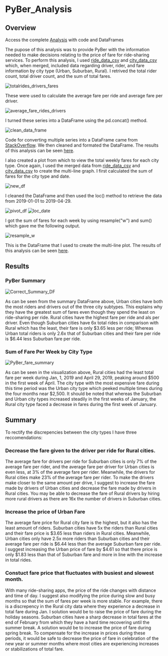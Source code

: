 # PyBer_Analysis

## Overview

Access the complete [Analysis](https://github.com/Lan-kdl/PyBer_Analysis/blob/main/PyBer_Challenge.ipynb) with code and DataFrames

The pupose of this analysis was to provide PyBer with the information needed to make decisions relating to the price of fare for ride-sharing services. To perform this analysis, I used [ride_data_csv](https://github.com/Lan-kdl/PyBer_Analysis/blob/main/Resources/ride_data.csv) and [city_data_csv](https://github.com/Lan-kdl/PyBer_Analysis/blob/main/Resources/city_data.csv) which, when merged, included data regarding driver, rider, and fare information by city type (Urban, Suburban, Rural). I retrived the total rider count, total driver count, and the sum of total fares.

![totalrides_drivers_fares](https://user-images.githubusercontent.com/95589611/152712015-f784597e-4de6-4ecf-b775-ca17a649a96a.png)

These were used to calculate the average fare per ride and average fare per driver. 

![average_fare_rides_drivers](https://user-images.githubusercontent.com/95589611/152712045-c9d7fc88-7cd0-4375-be13-1f2029e39516.png)

I turned these series into a DataFrame using the pd.concat() method.

![clean_data_frame](https://user-images.githubusercontent.com/95589611/152712074-3388f60e-cb02-44cf-bb77-055ab92bc09d.png)

Code for converting multiple series into a DataFrame came from [StackOverflow](https://stackoverflow.com/questions/18062135/combining-two-series-into-a-dataframe-in-pandas).
We then cleaned and formated the DataFrame. The results of this analysis can be seen [here](https://github.com/Lan-kdl/PyBer_Analysis#results). 

I also created a plot from which to view the total weekly fares for each city type. Once again, I used the merged data from [ride_data_csv](https://github.com/Lan-kdl/PyBer_Analysis/blob/main/Resources/ride_data.csv) and [city_data_csv](https://github.com/Lan-kdl/PyBer_Analysis/blob/main/Resources/city_data.csv) to create the multi-line graph. I first calculated the sum of fares for the city type and date. 

![new_df](https://user-images.githubusercontent.com/95589611/152712362-dbd28e9c-8c06-4dd2-9588-ed86f4da613f.png)

I cleaned the DataFrame and then used the loc() method to retrieve the data from 2019-01-01 to 2019-04-29. 

![pivot_df](https://user-images.githubusercontent.com/95589611/152712419-1ce6b604-e589-4c7d-a1fc-34fc1d1ad329.png)
![loc_date](https://user-images.githubusercontent.com/95589611/152712426-c24883c4-5f58-4c62-9260-ced56dba30b6.png)

I got the sum of fares for each week by using resample("w") and sum() which gave me the following output. 

![resample_w](https://user-images.githubusercontent.com/95589611/152712442-a0d5c387-5821-4eb1-8ac4-85b356999366.png)

This is the DataFrame that I used to create the multi-line plot. The results of this analysis can be seen [here](https://github.com/Lan-kdl/PyBer_Analysis#results). 

## Results

### PyBer Summary 

![Correct_Summary_DF](https://user-images.githubusercontent.com/95589611/152713132-f39f5b38-257b-4339-82d5-467ed831eff4.png)

As can be seen from the summary DataFrame above, Urban cities have both the most riders and drivers out of the three city subtypes. This explains why they have the greatest sum of fares even though they spend the least on ride-sharing per ride. Rural cities have the highest fare per ride and als per driver. Even though Suburban cities have 6x total rides in comparison with Rural which has the least, their fare is only  $3.65 less per ride; Whereas Urban total riders is only 2.6x that of Suburban cities and their fare per ride is $6.44 less Suburban fare per ride. 

### Sum of Fare Per Week by City Type

![PyBer_fare_summary](https://user-images.githubusercontent.com/95589611/152712509-eb9e05fc-19d2-4621-910a-912ab9064370.png)

As can be seen in the visualization above, Rural cities had the least total fare per week during Jan, 1, 2019 and April 29, 2019, peaking around $500 in the first week of April. The city type with the most expensive fare during this time period was the Urban city type which peeked multiple times during the four months near $2,500. It should be noted that whereas the Suburban and Urban city types increased steadily in the first weeks of January, the Rural city type faced a decrease in fares during the first week of January. 

## Summary

To rectify the discrepencies between the city types I have three reccomendations: 

### Decrease the fare given to the driver per ride for Rural cities. 
The average fare for drivers per ride for Suburban cities is only 7% of the average fare per rider, and the average fare per driver for Urban cities is even less, at 3% of the average fare per rider. Meanwhile, the drivers for Rural cities make 23% of the average fare per rider. To make the drivers make closer to the same amount per drive, I suggest to increase the fare made by drivers of Urban cities and decrease the fare made by drivers in Rural cities. You may be able to decrease the fare of Rural drivers by hiring more rural drivers as there are 16x the number of drivers in Suburban cities. 

### Increase the price of Urban Fare
The average fare price for Rural city fare is the highest, but it also has the least amount of riders. Suburban cities have 5x the riders than Rural cities and their fare price is $3.65 less than riders in Rural cities. Meanwhile, Urban cities only have 2.5x more riders than Suburban cities and their average fare per ride is $6.44 less than the average Suburban fare per ride. I suggest increasing the Urban price of fare by $4.61 so that there price is only $1.83 less than that of Suburban fare and more in line with the increase in total rides. 

### Constuct fare price that fluctuates with busiest and slowest month. 
With many ride-sharing apps, the price of the ride changes with distance and time of day. I suggest also modifying the price during slow and busy months so that the sum of fares per week is more stable. For example, there is a discrepency in the Rural city data where they experience a decrease in total fare during Jan. I solution would be to raise the price of fare during the holiday seasons. Suburban cities have a sharp decrease in total fares at the end of February from which they have a hard time recovering until the summer break. A solution would be to increase the price of fare during spring break. To compensate for the increase in prices during these periods, it would be safe to decrease the price of fare in celebration of the new year or summer months where most cities are experiencing increases or stabilizations of total fare. 
